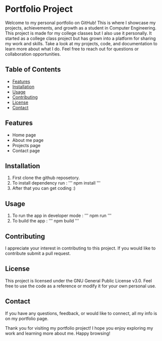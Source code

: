 # Portfolio Project
Welcome to my personal portfolio on GitHub! This is where I showcase my projects, achievements, and growth as a student in Computer Engineering. This project is made for my college classes but I also use it personally.
It started as a college class project but has grown into a platform for sharing my work and skills. Take a look at my projects, code, and documentation to learn more about what I do. Feel free to reach out for questions or collaboration opportunities.

## Table of Contents
- [Features](#features)
- [Installation](#installation)
- [Usage](#usage)
- [Contributing](#contributing)
- [License](#license)
- [Contact](#contact)

## Features
- Home page 
- About me page
- Projects page
- Contact page

## Installation
1. First clone the github reposetory.
2. To install dependency run : 
   ''' npm install '''
3. After that you can get coding :)

## Usage
1. To run the app in developer mode :
   ''' npm run '''
2. To build the app :
   ''' npm build '''

## Contributing
I appreciate your interest in contributing to this project. If you would like to contribute submit a pull request.

## License
This project is licensed under the GNU General Public License v3.0. Feel free to use the code as a reference or modify it for your own personal use.

## Contact
If you have any questions, feedback, or would like to connect, all my info is on my portfolio page.

Thank you for visiting my portfolio project! I hope you enjoy exploring my work and learning more about me. Happy browsing!
